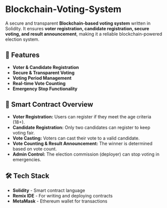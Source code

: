 # Blockchain-Voting-System

A secure and transparent **Blockchain-based voting system** written in Solidity. It ensures **voter registration, candidate registration, secure voting, and result announcement**, making it a reliable blockchain-powered election system.

## 🚀 Features
- **Voter & Candidate Registration**
- **Secure & Transparent Voting**
- **Voting Period Management**
- **Real-time Vote Counting**
- **Emergency Stop Functionality**

## 📜 Smart Contract Overview
- **Voter Registration:** Users can register if they meet the age criteria (18+).
- **Candidate Registration:** Only two candidates can register to keep voting fair.
- **Vote Casting:** Voters can cast their vote to a valid candidate.
- **Vote Counting & Result Announcement:** The winner is determined based on vote count.
- **Admin Control:** The election commission (deployer) can stop voting in emergencies.

## 🛠️ Tech Stack
- **Solidity** - Smart contract language
- **Remix IDE** - For writing and deploying contracts
- **MetaMask** - Ethereum wallet for transactions

